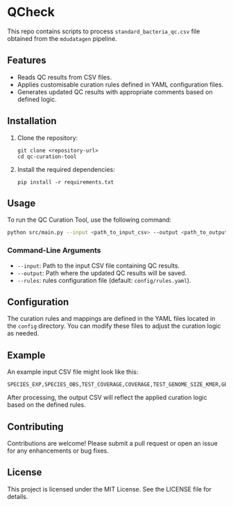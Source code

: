 # QCheck
This repo contains scripts to process `standard_bacteria_qc.csv` file obtained from the `mdudatagen` pipeline.

## Features
- Reads QC results from CSV files.
- Applies customisable curation rules defined in YAML configuration files.
- Generates updated QC results with appropriate comments based on defined logic.

## Installation
1. Clone the repository:
   ```
   git clone <repository-url>
   cd qc-curation-tool
   ```

2. Install the required dependencies:
   ```
   pip install -r requirements.txt
   ```

## Usage
To run the QC Curation Tool, use the following command:

```sh
python src/main.py --input <path_to_input_csv> --output <path_to_output_csv> --rules config/rules.yaml
```

### Command-Line Arguments
- `--input`: Path to the input CSV file containing QC results.
- `--output`: Path where the updated QC results will be saved.
- `--rules`: rules configuration file (default: `config/rules.yaml`).

## Configuration
The curation rules and mappings are defined in the YAML files located in the `config` directory. You can modify these files to adjust the curation logic as needed.

## Example
An example input CSV file might look like this:
```
SPECIES_EXP,SPECIES_OBS,TEST_COVERAGE,COVERAGE,TEST_GENOME_SIZE_KMER,GENOME_SIZE_KMER,TEST_QC,COMMENT

```

After processing, the output CSV will reflect the applied curation logic based on the defined rules.

## Contributing
Contributions are welcome! Please submit a pull request or open an issue for any enhancements or bug fixes.

## License
This project is licensed under the MIT License. See the LICENSE file for details.

